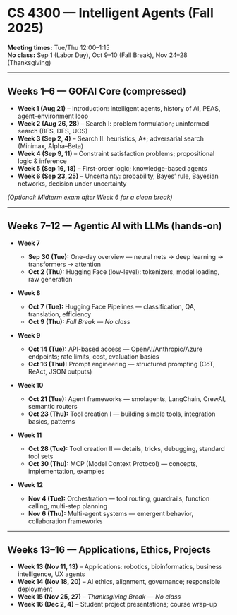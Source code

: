 # CS 4300 — Intelligent Agents (Fall 2025)

**Meeting times:** Tue/Thu 12:00–1:15  
**No class:** Sep 1 (Labor Day), Oct 9–10 (Fall Break), Nov 24–28 (Thanksgiving)  

---

## Weeks 1–6 — GOFAI Core (compressed)
- **Week 1 (Aug 21)** – Introduction: intelligent agents, history of AI, PEAS, agent–environment loop  
- **Week 2 (Aug 26, 28)** – Search I: problem formulation; uninformed search (BFS, DFS, UCS)  
- **Week 3 (Sep 2, 4)** – Search II: heuristics, A*; adversarial search (Minimax, Alpha–Beta)  
- **Week 4 (Sep 9, 11)** – Constraint satisfaction problems; propositional logic & inference  
- **Week 5 (Sep 16, 18)** – First-order logic; knowledge-based agents  
- **Week 6 (Sep 23, 25)** – Uncertainty: probability, Bayes’ rule, Bayesian networks, decision under uncertainty  

*(Optional: Midterm exam after Week 6 for a clean break)*  

---

## Weeks 7–12 — Agentic AI with LLMs (hands-on)
- **Week 7**  
  - **Sep 30 (Tue):** One-day overview — neural nets → deep learning → transformers → attention  
  - **Oct 2 (Thu):** Hugging Face (low-level): tokenizers, model loading, raw generation  

- **Week 8**  
  - **Oct 7 (Tue):** Hugging Face Pipelines — classification, QA, translation, efficiency  
  - **Oct 9 (Thu):** *Fall Break — No class*  

- **Week 9**  
  - **Oct 14 (Tue):** API-based access — OpenAI/Anthropic/Azure endpoints; rate limits, cost, evaluation basics  
  - **Oct 16 (Thu):** Prompt engineering — structured prompting (CoT, ReAct, JSON outputs)  

- **Week 10**  
  - **Oct 21 (Tue):** Agent frameworks — smolagents, LangChain, CrewAI, semantic routers  
  - **Oct 23 (Thu):** Tool creation I — building simple tools, integration basics, patterns  

- **Week 11**  
  - **Oct 28 (Tue):** Tool creation II — details, tricks, debugging, standard tool sets  
  - **Oct 30 (Thu):** MCP (Model Context Protocol) — concepts, implementation, examples  

- **Week 12**  
  - **Nov 4 (Tue):** Orchestration — tool routing, guardrails, function calling, multi-step planning  
  - **Nov 6 (Thu):** Multi-agent systems — emergent behavior, collaboration frameworks  

---

## Weeks 13–16 — Applications, Ethics, Projects
- **Week 13 (Nov 11, 13)** – Applications: robotics, bioinformatics, business intelligence, UX agents  
- **Week 14 (Nov 18, 20)** – AI ethics, alignment, governance; responsible deployment  
- **Week 15 (Nov 25, 27)** – *Thanksgiving Break — No class*  
- **Week 16 (Dec 2, 4)** – Student project presentations; course wrap-up  
